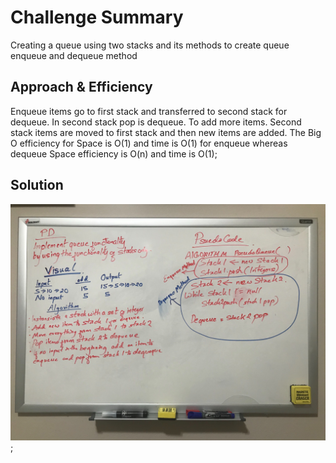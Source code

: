 # Challenge Summary
Creating a queue using two stacks and its methods to create queue enqueue and dequeue method

## Approach & Efficiency
<!-- What approach did you take? Why? What is the Big O space/time for this approach? -->
Enqueue items go to first stack and transferred to second stack for dequeue. In second stack pop is dequeue. 
To add more items. Second stack items are moved to first stack and then new items are added. The Big O efficiency for 
Space is O(1) and time is O(1) for enqueue whereas dequeue Space efficiency is O(n) and time is O(1);

## Solution
<!-- Embedded whiteboard image -->

![White Board image](../assets/PseudoQueue.jpg);
